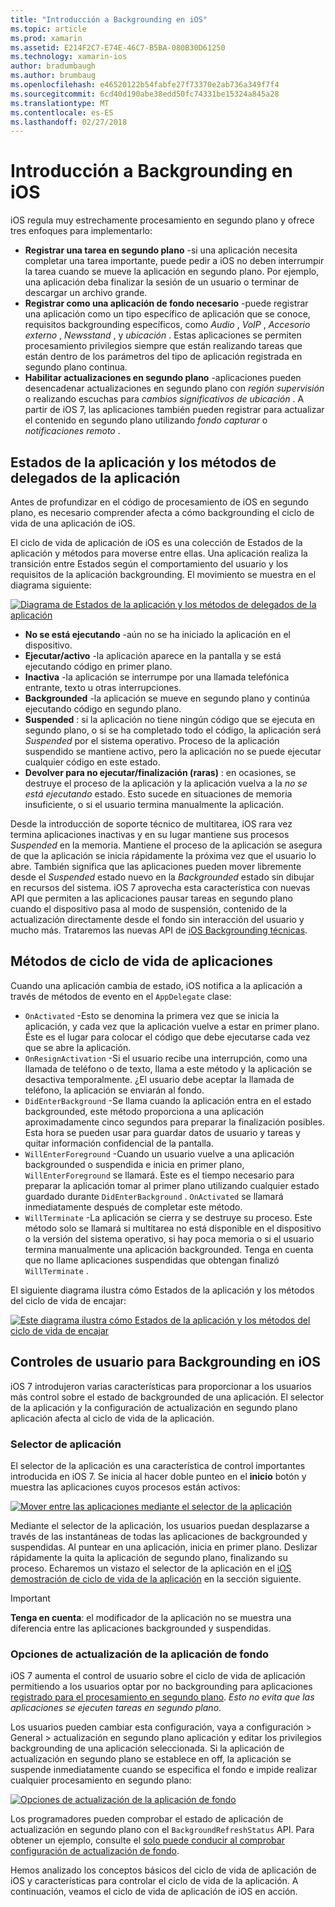 ```yaml
---
title: "Introducción a Backgrounding en iOS"
ms.topic: article
ms.prod: xamarin
ms.assetid: E214F2C7-E74E-46C7-B5BA-080B30D61250
ms.technology: xamarin-ios
author: bradumbaugh
ms.author: brumbaug
ms.openlocfilehash: e46520122b54fabfe27f73370e2ab736a349f7f4
ms.sourcegitcommit: 6cd40d190abe38edd50fc74331be15324a845a28
ms.translationtype: MT
ms.contentlocale: es-ES
ms.lasthandoff: 02/27/2018
---
```

# <a name="introduction-to-backgrounding-in-ios"></a>Introducción a Backgrounding en iOS

iOS regula muy estrechamente procesamiento en segundo plano y ofrece tres enfoques para implementarlo:

-  **Registrar una tarea en segundo plano** -si una aplicación necesita completar una tarea importante, puede pedir a iOS no deben interrumpir la tarea cuando se mueve la aplicación en segundo plano. Por ejemplo, una aplicación deba finalizar la sesión de un usuario o terminar de descargar un archivo grande.
-  **Registrar como una aplicación de fondo necesario** -puede registrar una aplicación como un tipo específico de aplicación que se conoce, requisitos backgrounding específicos, como *Audio* , *VoIP* ,  *Accesorio externo* , *Newsstand* , y *ubicación* . Estas aplicaciones se permiten procesamiento privilegios siempre que están realizando tareas que están dentro de los parámetros del tipo de aplicación registrada en segundo plano continua.
-  **Habilitar actualizaciones en segundo plano** -aplicaciones pueden desencadenar actualizaciones en segundo plano con *región supervisión* o realizando escuchas para *cambios significativos de ubicación* . A partir de iOS 7, las aplicaciones también pueden registrar para actualizar el contenido en segundo plano utilizando *fondo capturar* o *notificaciones remoto* .


## <a name="application-states-and-application-delegate-methods"></a>Estados de la aplicación y los métodos de delegados de la aplicación

Antes de profundizar en el código de procesamiento de iOS en segundo plano, es necesario comprender afecta a cómo backgrounding el ciclo de vida de una aplicación de iOS.

El ciclo de vida de aplicación de iOS es una colección de Estados de la aplicación y métodos para moverse entre ellas. Una aplicación realiza la transición entre Estados según el comportamiento del usuario y los requisitos de la aplicación backgrounding. El movimiento se muestra en el diagrama siguiente:

 [ ![](introduction-to-backgrounding-in-ios-images/applicationlifecycle-.png "Diagrama de Estados de la aplicación y los métodos de delegados de la aplicación")](introduction-to-backgrounding-in-ios-images/applicationlifecycle-.png)

-  **No se está ejecutando** -aún no se ha iniciado la aplicación en el dispositivo.
-  **Ejecutar/activo** -la aplicación aparece en la pantalla y se está ejecutando código en primer plano.
-  **Inactiva** -la aplicación se interrumpe por una llamada telefónica entrante, texto u otras interrupciones.
-  **Backgrounded** -la aplicación se mueve en segundo plano y continúa ejecutando código en segundo plano.
-  **Suspended** : si la aplicación no tiene ningún código que se ejecuta en segundo plano, o si se ha completado todo el código, la aplicación será *Suspended* por el sistema operativo. Proceso de la aplicación suspendido se mantiene activo, pero la aplicación no se puede ejecutar cualquier código en este estado.
-  **Devolver para no ejecutar/finalización (raras)** : en ocasiones, se destruye el proceso de la aplicación y la aplicación vuelva a la *no se está ejecutando* estado. Esto sucede en situaciones de memoria insuficiente, o si el usuario termina manualmente la aplicación.


Desde la introducción de soporte técnico de multitarea, iOS rara vez termina aplicaciones inactivas y en su lugar mantiene sus procesos *Suspended* en la memoria. Mantiene el proceso de la aplicación se asegura de que la aplicación se inicia rápidamente la próxima vez que el usuario lo abre. También significa que las aplicaciones pueden mover libremente desde el *Suspended* estado nuevo en la *Backgrounded* estado sin dibujar en recursos del sistema. iOS 7 aprovecha esta característica con nuevas API que permiten a las aplicaciones pausar tareas en segundo plano cuando el dispositivo pasa al modo de suspensión, contenido de la actualización directamente desde el fondo sin interacción del usuario y mucho más. Trataremos las nuevas API de [iOS Backgrounding técnicas](~/ios/app-fundamentals/backgrounding/ios-backgrounding-techniques/index.md).

## <a name="application-lifecycle-methods"></a>Métodos de ciclo de vida de aplicaciones

Cuando una aplicación cambia de estado, iOS notifica a la aplicación a través de métodos de evento en el `AppDelegate` clase:

-  `OnActivated` -Esto se denomina la primera vez que se inicia la aplicación, y cada vez que la aplicación vuelve a estar en primer plano. Éste es el lugar para colocar el código que debe ejecutarse cada vez que se abre la aplicación.
-  `OnResignActivation` -Si el usuario recibe una interrupción, como una llamada de teléfono o de texto, llama a este método y la aplicación se desactiva temporalmente. ¿El usuario debe aceptar la llamada de teléfono, la aplicación se enviarán al fondo.
-  `DidEnterBackground` -Se llama cuando la aplicación entra en el estado backgrounded, este método proporciona a una aplicación aproximadamente cinco segundos para preparar la finalización posibles. Esta hora se pueden usar para guardar datos de usuario y tareas y quitar información confidencial de la pantalla.
-  `WillEnterForeground` -Cuando un usuario vuelve a una aplicación backgrounded o suspendida e inicia en primer plano, `WillEnterForeground` se llamará. Este es el tiempo necesario para preparar la aplicación tomar al primer plano utilizando cualquier estado guardado durante `DidEnterBackground` .  `OnActivated` se llamará inmediatamente después de completar este método.
-  `WillTerminate` -La aplicación se cierra y se destruye su proceso. Este método solo se llamará si multitarea no está disponible en el dispositivo o la versión del sistema operativo, si hay poca memoria o si el usuario termina manualmente una aplicación backgrounded. Tenga en cuenta que no llame aplicaciones suspendidas que obtengan finalizó `WillTerminate` .


El siguiente diagrama ilustra cómo Estados de la aplicación y los métodos del ciclo de vida de encajar:

 [ ![](introduction-to-backgrounding-in-ios-images/image2.png "Este diagrama ilustra cómo Estados de la aplicación y los métodos del ciclo de vida de encajar")](introduction-to-backgrounding-in-ios-images/image2.png)

## <a name="user-controls-for-backgrounding-in-ios"></a>Controles de usuario para Backgrounding en iOS

iOS 7 introdujeron varias características para proporcionar a los usuarios más control sobre el estado de backgrounded de una aplicación. El selector de la aplicación y la configuración de actualización en segundo plano aplicación afecta al ciclo de vida de la aplicación.

### <a name="app-switcher"></a>Selector de aplicación

El selector de la aplicación es una característica de control importantes introducida en iOS 7. Se inicia al hacer doble punteo en el **inicio** botón y muestra las aplicaciones cuyos procesos están activos:

 [ ![](introduction-to-backgrounding-in-ios-images/app-switcher-.png "Mover entre las aplicaciones mediante el selector de la aplicación")](introduction-to-backgrounding-in-ios-images/app-switcher-.png)

Mediante el selector de la aplicación, los usuarios puedan desplazarse a través de las instantáneas de todas las aplicaciones de backgrounded y suspendidas. Al puntear en una aplicación, inicia en primer plano. Deslizar rápidamente la quita la aplicación de segundo plano, finalizando su proceso. Echaremos un vistazo el selector de la aplicación en el [iOS demostración de ciclo de vida de la aplicación](~/ios/app-fundamentals/backgrounding/application-lifecycle-demo.md) en la sección siguiente.

> [!IMPORTANT]
> **Tenga en cuenta**: el modificador de la aplicación no se muestra una diferencia entre las aplicaciones backgrounded y suspendidas.



### <a name="background-app-refresh-settings"></a>Opciones de actualización de la aplicación de fondo

iOS 7 aumenta el control de usuario sobre el ciclo de vida de aplicación permitiendo a los usuarios optar por no backgrounding para aplicaciones [registrado para el procesamiento en segundo plano](~/ios/app-fundamentals/backgrounding/ios-backgrounding-techniques/registering-applications-to-run-in-background.md). *Esto no evita que las aplicaciones se ejecuten tareas en segundo plano*.

Los usuarios pueden cambiar esta configuración, vaya a <span class="uiitem">configuración > General > actualización en segundo plano aplicación</span> y editar los privilegios backgrounding de una aplicación seleccionada. Si la aplicación de actualización en segundo plano se establece en off, la aplicación se suspende inmediatamente cuando se especifica el fondo e impide realizar cualquier procesamiento en segundo plano:

 [ ![](introduction-to-backgrounding-in-ios-images/settings-.png "Opciones de actualización de la aplicación de fondo")](introduction-to-backgrounding-in-ios-images/settings-.png)

Los programadores pueden comprobar el estado de aplicación de actualización en segundo plano con el `BackgroundRefreshStatus` API. Para obtener un ejemplo, consulte el [solo puede conducir al comprobar configuración de actualización de fondo](https://developer.xamarin.com/recipes/ios/multitasking/check_background_refresh_setting/).

Hemos analizado los conceptos básicos del ciclo de vida de aplicación de iOS y características para controlar el ciclo de vida de la aplicación. A continuación, veamos el ciclo de vida de aplicación de iOS en acción.

